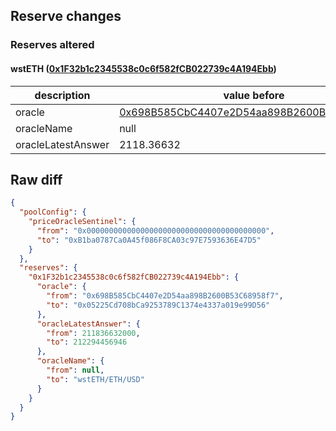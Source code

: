 ## Reserve changes

### Reserves altered

#### wstETH ([0x1F32b1c2345538c0c6f582fCB022739c4A194Ebb](https://optimistic.etherscan.io/address/0x1F32b1c2345538c0c6f582fCB022739c4A194Ebb))

| description | value before | value after |
| --- | --- | --- |
| oracle | [0x698B585CbC4407e2D54aa898B2600B53C68958f7](https://optimistic.etherscan.io/address/0x698B585CbC4407e2D54aa898B2600B53C68958f7) | [0x05225Cd708bCa9253789C1374e4337a019e99D56](https://optimistic.etherscan.io/address/0x05225Cd708bCa9253789C1374e4337a019e99D56) |
| oracleName | null | wstETH/ETH/USD |
| oracleLatestAnswer | 2118.36632 | 2122.94456946 |


## Raw diff

```json
{
  "poolConfig": {
    "priceOracleSentinel": {
      "from": "0x0000000000000000000000000000000000000000",
      "to": "0xB1ba0787Ca0A45f086F8CA03c97E7593636E47D5"
    }
  },
  "reserves": {
    "0x1F32b1c2345538c0c6f582fCB022739c4A194Ebb": {
      "oracle": {
        "from": "0x698B585CbC4407e2D54aa898B2600B53C68958f7",
        "to": "0x05225Cd708bCa9253789C1374e4337a019e99D56"
      },
      "oracleLatestAnswer": {
        "from": 211836632000,
        "to": 212294456946
      },
      "oracleName": {
        "from": null,
        "to": "wstETH/ETH/USD"
      }
    }
  }
}
```